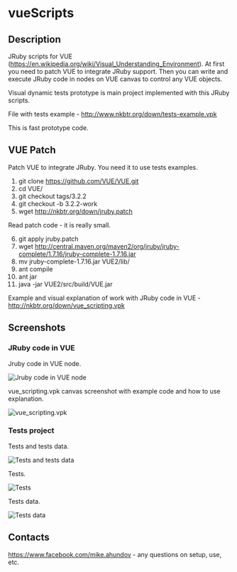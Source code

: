 # vueScripts

## Description 

JRuby scripts for VUE (https://en.wikipedia.org/wiki/Visual_Understanding_Environment). At first you need to patch VUE to integrate JRuby support. Then you can write and execute JRuby code in nodes on VUE canvas to control any VUE objects.

Visual dynamic tests prototype is main project implemented with this JRuby scripts.

File with tests example - http://www.nkbtr.org/down/tests-example.vpk

This is fast prototype code.

## VUE Patch

Patch VUE to integrate JRuby. You need it to use tests examples.

1. git clone https://github.com/VUE/VUE.git
2. cd VUE/
3. git checkout tags/3.2.2
4. git checkout -b 3.2.2-work
5. wget http://nkbtr.org/down/jruby.patch

Read patch code - it is really small.

6. git apply jruby.patch
7. wget http://central.maven.org/maven2/org/jruby/jruby-complete/1.7.16/jruby-complete-1.7.16.jar
8. mv jruby-complete-1.7.16.jar VUE2/lib/
9. ant compile
10. ant jar
11. java -jar VUE2/src/build/VUE.jar

Example and visual explanation of work with JRuby code in VUE - http://nkbtr.org/down/vue_scripting.vpk

## Screenshots

### JRuby code in VUE

Jruby code in VUE node.

![Jruby code in VUE node](http://www.nkbtr.org/down/jruby_vue_node.png)

vue_scripting.vpk canvas screenshot with example code and how to use explanation.

![vue_scripting.vpk](http://www.nkbtr.org/down/jruby_vue_example.png)

### Tests project

Tests and tests data.

![Tests and tests data](http://www.nkbtr.org/down/tests_examples_screens/tests_simple.png)

Tests.

![Tests](http://www.nkbtr.org/down/tests_examples_screens/tests_simple_test_screen.png)

Tests data.

![Tests data](http://www.nkbtr.org/down/tests_examples_screens/tests_simple_test_data_rows.png)

## Contacts

https://www.facebook.com/mike.ahundov - any questions on setup, use, etc.
